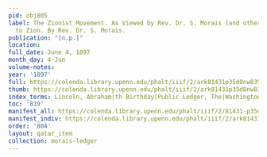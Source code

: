 ```yaml
---
pid: obj805
label: The Zionist Movement. As Viewed by Rev. Dr. S. Morais [and others.] Restoration
  to Zion. By Rev. Dr. S. Morais.
publication: "[n.p.]"
location:
full_date: June 4, 1897
month_day: 4-Jun
volume-notes:
year: '1897'
full: https://colenda.library.upenn.edu/phalt/iiif/2/ark81431p35d8nw83%2FSHA256E-s7769890--3b32c41cd0e14068abd46f7fb13eb9d42b5eafc6c51549e77ee76ac8f576214e.jpeg/full/3500,/0/default.jpg
thumb: https://colenda.library.upenn.edu/phalt/iiif/2/ark81431p35d8nw83%2FSHA256E-s7769890--3b32c41cd0e14068abd46f7fb13eb9d42b5eafc6c51549e77ee76ac8f576214e.jpeg/full/!200,200/0/default.jpg
index_terms: Lincoln, Abraham|th Birthday|Public Ledger, The|Washington, George
toc: '819'
manifest_all: https://colenda.library.upenn.edu/phalt/iiif/2/81431-p35d8nw83/manifest
manifest_indiv: https://colenda.library.upenn.edu/phalt/iiif/2/ark81431p35d8nw83%2FSHA256E-s7769890--3b32c41cd0e14068abd46f7fb13eb9d42b5eafc6c51549e77ee76ac8f576214e.jpeg
order: '804'
layout: qatar_item
collection: morais-ledger
---
```

